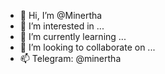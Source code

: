 - 👋 Hi, I’m @Minertha
- 👀 I’m interested in ...
- 🌱 I’m currently learning ...
- 💞️ I’m looking to collaborate on ...
- 📫 Telegram: @minertha

